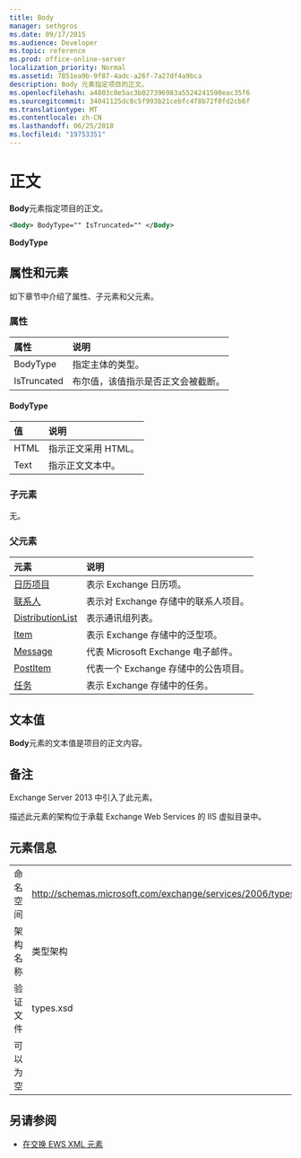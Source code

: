 ```yaml
---
title: Body
manager: sethgros
ms.date: 09/17/2015
ms.audience: Developer
ms.topic: reference
ms.prod: office-online-server
localization_priority: Normal
ms.assetid: 7851ea9b-9f87-4adc-a26f-7a27df4a9bca
description: Body 元素指定项目的正文。
ms.openlocfilehash: a4803c0e5ac3b027396983a5524241590eac35f6
ms.sourcegitcommit: 34041125dc8c5f993b21cebfc4f8b72f0fd2cb6f
ms.translationtype: MT
ms.contentlocale: zh-CN
ms.lasthandoff: 06/25/2018
ms.locfileid: "19753351"
---
```

# <a name="body"></a>正文

**Body**元素指定项目的正文。 
  
```XML
<Body> BodyType="" IsTruncated="" </Body>
```

 **BodyType**
## <a name="attributes-and-elements"></a>属性和元素

如下章节中介绍了属性、子元素和父元素。
  
### <a name="attributes"></a>属性

|**属性**|**说明**|
|:-----|:-----|
|BodyType  <br/> |指定主体的类型。  <br/> |
|IsTruncated  <br/> |布尔值，该值指示是否正文会被截断。  <br/> |
   
#### <a name="bodytype"></a>BodyType

|**值**|**说明**|
|:-----|:-----|
|HTML  <br/> |指示正文采用 HTML。  <br/> |
|Text  <br/> |指示正文文本中。  <br/> |
   
### <a name="child-elements"></a>子元素

无。
  
### <a name="parent-elements"></a>父元素

|**元素**|**说明**|
|:-----|:-----|
|[日历项目](calendaritem.md) <br/> |表示 Exchange 日历项。  <br/> |
|[联系人](contact.md) <br/> |表示对 Exchange 存储中的联系人项目。  <br/> |
|[DistributionList](distributionlist.md) <br/> |表示通讯组列表。  <br/> |
|[Item](item.md) <br/> |表示 Exchange 存储中的泛型项。  <br/> |
|[Message](message-ex15websvcsotherref.md) <br/> |代表 Microsoft Exchange 电子邮件。  <br/> |
|[PostItem](postitem.md) <br/> |代表一个 Exchange 存储中的公告项目。  <br/> |
|[任务](task.md) <br/> |表示 Exchange 存储中的任务。  <br/> |
   
## <a name="text-value"></a>文本值

**Body**元素的文本值是项目的正文内容。 
  
## <a name="remarks"></a>备注

Exchange Server 2013 中引入了此元素。
  
描述此元素的架构位于承载 Exchange Web Services 的 IIS 虚拟目录中。
  
## <a name="element-information"></a>元素信息

|||
|:-----|:-----|
|命名空间  <br/> |http://schemas.microsoft.com/exchange/services/2006/types  <br/> |
|架构名称  <br/> |类型架构  <br/> |
|验证文件  <br/> |types.xsd  <br/> |
|可以为空  <br/> ||
   
## <a name="see-also"></a>另请参阅



- [在交换 EWS XML 元素](ews-xml-elements-in-exchange.md)

